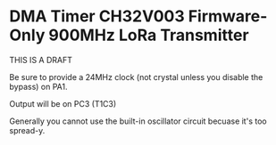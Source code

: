# DMA Timer CH32V003 Firmware-Only 900MHz LoRa Transmitter

THIS IS A DRAFT

Be sure to provide a 24MHz clock (not crystal unless you disable the bypass) on PA1.

Output will be on PC3 (T1C3)

Generally you cannot use the built-in oscillator circuit becuase it's too spread-y.
